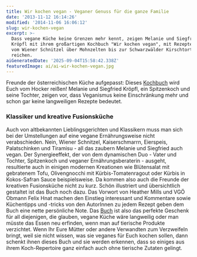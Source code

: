 ```yaml
---
title: Wir kochen vegan - Veganer Genuss für die ganze Familie
date: '2013-11-12 16:14:26'
modified: '2014-11-06 16:06:12'
slug: wir-kochen-vegan
excerpt: >-
  Dass vegane Küche keine Grenzen mehr kennt, zeigen Melanie und Siegfried
  Kröpfl mit ihrem großartigen Kochbuch "Wir kochen vegan", mit Rezepten, die
  vom Wiener Schnitzel über Mohnzelten bis zur Schwarzwälder Kirschtorte
  reichen.
aiGeneratedDate: '2025-09-04T15:58:42.338Z'
featuredImage: ai/ai-wir-kochen-vegan.jpg
---
```


Freunde der österreichischen Küche aufgepasst: Dieses [Kochbuch](http://www.hubertkrenn.at/kulinarik/wir-kochen-vegan) wird Euch vom Hocker reißen! Melanie und Siegfried Kröpfl, ein Spitzenkoch und seine Tochter, zeigen vor, dass Veganismus keine Einschränkung mehr und schon gar keine langweiligen Rezepte bedeutet.

### Klassiker und kreative Fusionsküche

Auch von altbekannten Lieblingsgerichten und Klassikern muss man sich bei der Umstellungen auf eine vegane Ernährungsweise nicht verabschieden. Nein, Wiener Schnitzel, Kaiserschmarrn, Eierspeis, Palatschinken und Tiramisu - all das zaubern Melanie und Siegfried auch vegan. Der Synergieeffekt, der von dem dynamischen Duo - Vater und Tochter, Spitzenkoch und veganer Ernährungsberaterin - ausgeht, resultierte auch in einigen modernen Kreationen wie Blütensalat mit gebratenem Tofu, Olivengnocchi mit Kürbis-Tomatenragout oder Kürbis in Kokos-Safran Sauce beispielsweise. Da kommen also auch die Freunde der kreativen Fusionsküche nicht zu kurz. Schön illustriert und übersichtlich gestaltet ist das Buch noch dazu. Das Vorwort von Heather Mills und VGÖ Obmann Felix Hnat machen den Einstieg interessant und Kommentare sowie Küchentipps und -tricks von den AutorInnen zu jedem Rezept geben dem Buch eine nette persönliche Note. Das [Buch](http://www.hubertkrenn.at/kulinarik/wir-kochen-vegan) ist also das perfekte Geschenk für all diejenigen, die glauben, vegane Küche wäre langweilig oder man müsste das Essen neu erfinden, wenn man auf tierische Produkte verzichtet. Wenn Ihr Eure Mütter oder andere Verwandten zum Verzweifeln bringt, weil sie nicht wissen, was sie veganes für Euch kochen sollen, dann schenkt ihnen dieses Buch und sie werden erkennen, dass so einiges aus ihrem Koch-Repertoire ganz einfach auch ohne tierische Zutaten gelingt. [<!-- Image removed (no copyright): wirkochenvegan.jpg -->](https://www.veganblatt.com/i/wirkochenvegan.jpg)
